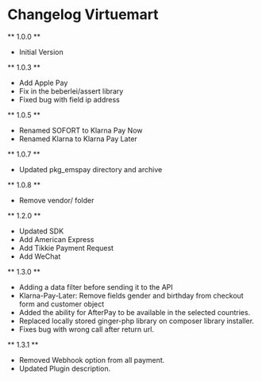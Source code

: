# Changelog Virtuemart

** 1.0.0 **

* Initial Version

** 1.0.3 **

* Add Apple Pay
* Fix in the beberlei/assert library
* Fixed bug with field ip address

** 1.0.5 **

* Renamed SOFORT to Klarna Pay Now
* Renamed Klarna to Klarna Pay Later

** 1.0.7 **

* Updated pkg_emspay directory and archive

** 1.0.8 **

* Remove vendor/ folder

** 1.2.0 **

* Updated SDK
* Add American Express
* Add Tikkie Payment Request
* Add WeChat

** 1.3.0 ** 

* Adding a data filter before sending it to the API
* Klarna-Pay-Later: Remove fields gender and birthday from checkout form and customer object
* Added the ability for AfterPay to be available in the selected countries.
* Replaced locally stored ginger-php library on composer library installer.
* Fixes bug with wrong call after return url.

** 1.3.1 **

* Removed Webhook option from all payment.
* Updated Plugin description. 